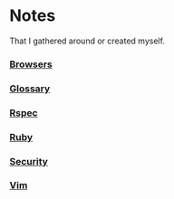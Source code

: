 # Notes
That I gathered around or created myself.

### [Browsers](https://github.com/ogirginc/Notes/tree/master/lib/Browsers)

### [Glossary](https://github.com/ogirginc/Notes/blob/master/lib/Glossary/README.md)

### [Rspec](https://github.com/ogirginc/Notes/tree/master/lib/Rspec)

### [Ruby](https://github.com/ogirginc/Notes/tree/master/lib/Ruby)

### [Security](https://github.com/ogirginc/Notes/tree/master/lib/Security)

### [Vim](https://github.com/ogirginc/Notes/tree/master/lib/Vim)
